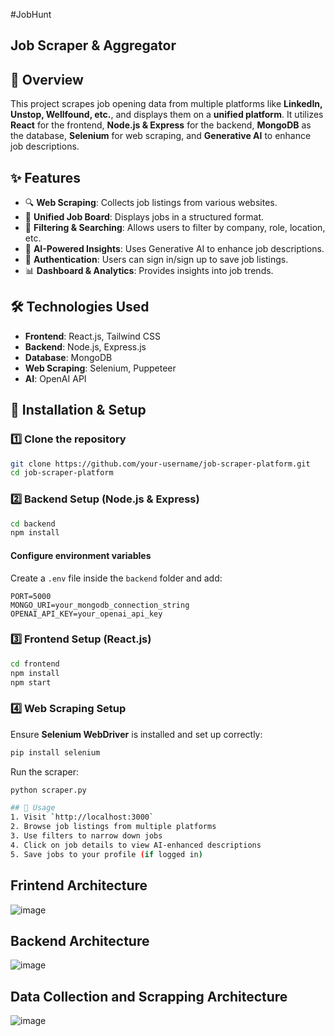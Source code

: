 #JobHunt
## Job Scraper & Aggregator
## 🚀 Overview
This project scrapes job opening data from multiple platforms like **LinkedIn, Unstop, Wellfound, etc.**, and displays them on a **unified platform**. It utilizes **React** for the frontend, **Node.js & Express** for the backend, **MongoDB** as the database, **Selenium** for web scraping, and **Generative AI** to enhance job descriptions.
## ✨ Features
- 🔍 **Web Scraping**: Collects job listings from various websites.
- 📌 **Unified Job Board**: Displays jobs in a structured format.
- 📂 **Filtering & Searching**: Allows users to filter by company, role, location, etc.
- 🧠 **AI-Powered Insights**: Uses Generative AI to enhance job descriptions.
- 🔑 **Authentication**: Users can sign in/sign up to save job listings.
- 📊 **Dashboard & Analytics**: Provides insights into job trends.

## 🛠️ Technologies Used
- **Frontend**: React.js, Tailwind CSS
- **Backend**: Node.js, Express.js
- **Database**: MongoDB
- **Web Scraping**: Selenium, Puppeteer
- **AI**: OpenAI API

## 🔧 Installation & Setup
### 1️⃣ Clone the repository
```bash
git clone https://github.com/your-username/job-scraper-platform.git
cd job-scraper-platform
```

### 2️⃣ Backend Setup (Node.js & Express)
```bash
cd backend
npm install
```

#### Configure environment variables
Create a `.env` file inside the `backend` folder and add:
```env
PORT=5000
MONGO_URI=your_mongodb_connection_string
OPENAI_API_KEY=your_openai_api_key

```
### 3️⃣ Frontend Setup (React.js)
```bash
cd frontend
npm install
npm start

```
### 4️⃣ Web Scraping Setup
Ensure **Selenium WebDriver** is installed and set up correctly:
```bash
pip install selenium
```

Run the scraper:
```bash
python scraper.py

## 📌 Usage
1. Visit `http://localhost:3000`
2. Browse job listings from multiple platforms
3. Use filters to narrow down jobs
4. Click on job details to view AI-enhanced descriptions
5. Save jobs to your profile (if logged in)
```
## Frintend Architecture
![image](https://github.com/user-attachments/assets/90bf450a-fe0a-4472-a0bc-a91b4bc00614)
## Backend Architecture
![image](https://github.com/user-attachments/assets/7a16b26b-2ff5-4897-8d28-05c456e678db)
## Data Collection and Scrapping Architecture
![image](https://github.com/user-attachments/assets/07ad5da9-08cc-4c6e-8c1a-9545013bc0d1)

